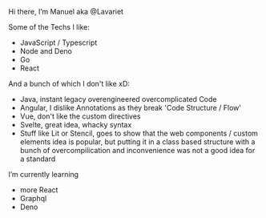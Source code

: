 Hi there, I’m Manuel aka @Lavariet

 Some of the Techs I like:
 
- JavaScript / Typescript
- Node and Deno 
- Go
- React

 And a bunch of which I don't like xD:
- Java, instant legacy overengineered overcomplicated Code
- Angular, I dislike Annotations as they break 'Code Structure / Flow' 
- Vue, don't like the custom directives
- Svelte, great idea, whacky syntax
- Stuff like Lit or Stencil, goes to show that the web components / custom elements idea is popular, 
  but putting it in a class based structure with a bunch of overcompilication and inconvenience was
  not a good idea for a standard
  
 I’m currently learning 
- more React
- Graphql
- Deno
 

 


<!---
Lavariet/Lavariet is a ✨ special ✨ repository because its `README.md` (this file) appears on your GitHub profile.
You can click the Preview link to take a look at your changes.
--->
